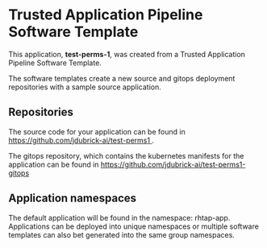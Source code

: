 # Trusted Application Pipeline Software Template

This application, **test-perms-1**, was created from a Trusted Application Pipeline Software Template.

The software templates create a new source and gitops deployment repositories with a sample source application. 

## Repositories

The source code for your application can be found in [https://github.com/jdubrick-ai/test-perms1 ](https://github.com/jdubrick-ai/test-perms1 ).
 
The gitops repository, which contains the kubernetes manifests for the application can be found in 
[https://github.com/jdubrick-ai/test-perms1-gitops ](https://github.com/jdubrick-ai/test-perms1-gitops ) 

## Application namespaces 

The default application will be found in the namespace: rhtap-app. Applications can be deployed into unique namespaces or multiple software templates can also bet generated into the same group namespaces.  